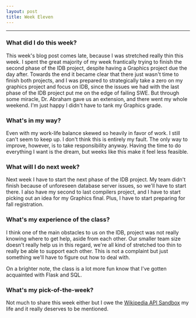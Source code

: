 ```yaml
---
layout: post
title: Week Eleven
---
```


***

### What did I do this week? ###

This week's blog post comes late, because I was stretched really thin this week. I spent the great majority of my week frantically trying to finish the second phase of the IDB project, despite having a Graphics project due the day after. Towards the end it became clear that there just wasn't time to finish both projects, and I was prepared to strategically take a zero on my graphics project and focus on IDB, since the issues we had with the last phase of the IDB project put me on the edge of failing SWE. But through some miracle, Dr. Abraham gave us an extension, and there went my whole weekend. I'm just happy I didn't have to tank my Graphics grade. 


### What's in my way? ###

Even with my work-life balance skewed so heavily in favor of work. I still can't seem to keep up. I don't think this is entirely my fault. The only way to improve, however, is to take responsibility anyway. Having the time to do everything I want is the dream, but weeks like this make it feel less feasible. 



### What will I do next week? ###

Next week I have to start the next phase of the IDB project. My team didn't finish because of unforeseen database server issues, so we'll have to start there. I also have my second to last compilers project, and I have to start picking out an idea for my Graphics final. Plus, I have to start preparing for fall registration. 



### What's my experience of the class? ###

I think one of the main obstacles to us on the IDB, project was not really knowing where to get help, aside from each other. Our smaller team size doesn't really help us in this regard, we're all kind of stretched too thin to really be able to support each other. This is not a complaint but just something we'll have to figure out how to deal with.

On a brighter note, the class is a lot more fun know that I've gotten acquainted with Flask and SQL.



### What's my pick-of-the-week? ###

Not much to share this week either but I owe the [Wikipedia API Sandbox](https://en.wikipedia.org/wiki/Special:ApiSandbox) my life and it really deserves to be mentioned.